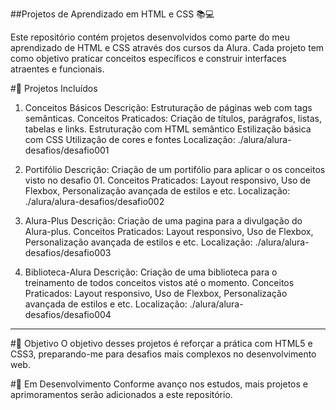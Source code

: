 ##Projetos de Aprendizado em HTML e CSS 📚💻

Este repositório contém projetos desenvolvidos como parte do meu aprendizado de HTML e CSS através dos cursos da Alura. Cada projeto tem como objetivo praticar conceitos específicos e construir interfaces atraentes e funcionais.

#🚀 Projetos Incluídos

1. Conceitos Básicos
Descrição: Estruturação de páginas web com tags semânticas.
Conceitos Praticados: Criação de títulos, parágrafos, listas, tabelas e links.
Estruturação com HTML semântico
Estilização básica com CSS
Utilização de cores e fontes
Localização: ./alura/alura-desafios/desafio001

2. Portifólio 
Descrição: Criação de um portifólio para aplicar o os conceitos visto no desafio 01.
Conceitos Praticados: Layout responsivo, Uso de Flexbox, Personalização avançada de estilos e etc.
Localização: ./alura/alura-desafios/desafio002

3. Alura-Plus 
Descrição: Criação de uma pagina para a divulgação do Alura-plus.
Conceitos Praticados: Layout responsivo, Uso de Flexbox, Personalização avançada de estilos e etc.
Localização: ./alura/alura-desafios/desafio003

4. Biblioteca-Alura
Descrição: Criação de uma biblioteca para o treinamento de todos conceitos vistos até o momento.
Conceitos Praticados: Layout responsivo, Uso de Flexbox, Personalização avançada de estilos e etc.
Localização: ./alura/alura-desafios/desafio004

---

#🎯 Objetivo
O objetivo desses projetos é reforçar a prática com HTML5 e CSS3, preparando-me para desafios mais complexos no desenvolvimento web.

#🚧 Em Desenvolvimento
Conforme avanço nos estudos, mais projetos e aprimoramentos serão adicionados a este repositório.


